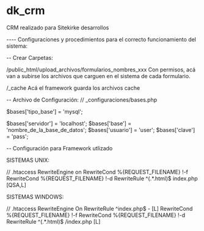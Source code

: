 dk_crm
======

CRM realizado para Sitekirke desarrollos

---- Configuraciones y procedimientos para el correcto funcionamiento del sistema:

-- Crear Carpetas:

/public_html/upload_archivos/formularios_nombres_xxx
Con permisos, acá van a subirse los archivos que carguen en el sistema de cada formulario.

/_cache
Acá el framework guarda los archivos cache




-- Archivo de Configuración:
// _configuraciones/bases.php

$bases['tipo_base'] = 'mysql';

$bases['servidor']  = 'localhost';
$bases['base']      = 'nombre_de_la_base_de_datos';
$bases['usuario']   = 'user';
$bases['clave']     = 'pass';




-- Configuración para Framework utlizado

SISTEMAS UNIX:

// .htaccess 
<IfModule mod_rewrite.c>
    RewriteEngine on
    RewriteCond %{REQUEST_FILENAME} !-f
    RewriteCond %{REQUEST_FILENAME} !-d
    RewriteRule ^(.*\.html)$ index.php [QSA,L]
</IfModule>
 
SISTEMAS WINDOWS:

 // .htaccess 
RewriteEngine On
RewriteRule ^index\.php$ - [L]
RewriteCond %{REQUEST_FILENAME} !-f
RewriteCond %{REQUEST_FILENAME} !-d
RewriteRule ^(.*\.html)$ /index.php [L]
